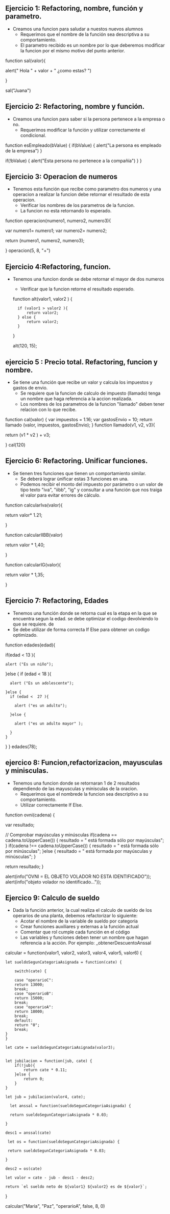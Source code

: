 ## Ejercicio 1: Refactoring, nombre, función y parametro.
* Creamos una funcion para saludar a nuestos nuevos alumnos
    * Requerimos que el nombre de la función sea descriptiva a su comportamiento. 
    * El parametro recibido es un nombre por lo que deberemos modificar la funcion por el mismo motivo del punto anterior.
    

function sal(valor){

alert(" Hola "  + valor + " ¿como estas? ")

}

sal("Juana")

## Ejercicio 2: Refactoring, nombre y función.
* Creamos una funcion para saber si la persona pertenece a la empresa o no.
    * Requerimos modificar la función y utilizar correctamente el condicional.


function esEmpleado(bValue) {
  if(bValue) {
    alert("La persona es empleado de la empresa")
  }

  if(!bValue) {
    alert("Esta persona no pertenece a la compañía")
  }
}


## Ejercicio 3: Operacion de numeros 
* Tenemos esta función que recibe como parametro dos numeros y una operacion a realizar la funcion debe retornar el resultado de esta operacion.
    * Verificar los nombres de los parametros de la funcion.
    * La funcion no esta retornando lo esperado.


function operacion(numero1, numero2, numero3){

  var numero1= numero1;
  var numero2= numero2;

  return (numero1, numero2, numero3);

}
operacion(5, 8, "+")



## Ejercicio 4:Refactoring, funcion. 
* Tenemos una funcion donde se debe retornar el mayor de dos numeros 
    * Verificar que la funcion retorne el resultado esperado.


    function alt(valor1, valor2 ) {

        if (valor1 > valor2 ){
            return valor2;
        } else {
            return valor2;
        }

    } 

     alt(120, 15);

## ejercicio 5 : Precio total. Refactoring, funcion y nombre.
* Se tiene una función que recibe un valor y calcula los impuestos y gastos de envio.
    * Se requiere que la funcion de calculo de impuesto (llamado) tenga un nombre que haga referencia a la accion realizada.
    * Los nombres de los parametros de la funcion "llamado" deben tener relacion con lo que recibe.


function cal(valor) {
  var impuestos = 1.16;
  var gastosEnvio = 10;
  return llamado (valor, impuestos, gastosEnvio);
}
function llamado(v1, v2, v3){

  return (v1 * v2 ) + v3;

}
cal(120)

## Ejercicio 6: Refactoring. Unificar funciones.
* Se tienen tres funciones que tienen un comportamiento similar.
    * Se deberá lograr ùnificar estas 3 funciones en una.
    * Podemos recibir el monto del impuesto por parámetro o un valor de tipo texto "iva", "iibb", "ig" y consultar a una función que nos traiga el valor para evitar errores de càlculo.

function calcularIva(valor){

  return valor* 1.21;
    
}

function calcularIIBB(valor)

  return valor * 1,40;

}

function calcularIG(valor){

  return valor * 1,35;

}


## Ejercicio 7: Refactoring, Edades 

* Tenemos una función donde se retorna cual es la etapa en la que se encuentra segun la edad.
 se debe optimizar el codigo devolviendo lo que se requiere.
de
* Se debe utilizar de forma correcta If Else para obtener un codigo optimizado.


function edades(edad){

  if(edad <  13 ){

    alert ("Es un niño");

  }else {
    if (edad  <  18 ){

      alert ("Es un adolescente");

    }else {
      if (edad <  27 ){

        alert ("es un adulto");

      }else {

        alert ("es un adulto mayor" );

      }
    }
  
  } 
}
 edades(78);




## ejercico 8: Funcion,refactorizacion, mayusculas y minisculas.
* Tenemos una funcion donde se retornaran 1 de 2  resultados dependiendo de las mayusculas y minisculas de la oracion.
  * Requerimos que el nombrede la funcion sea descriptivo a su comportamiento. 
  * Utilizar correctamente If Else.


function ovni(cadena) {

  var resultado;

  // Comprobar mayúsculas y minúsculas
  if(cadena == cadena.toUpperCase()) {
    resultado = " está formada sólo por mayúsculas";   
  }
 if(cadena !== cadena.toUpperCase()) {
    resultado = " está formada sólo por minúsculas";
  }else {
    resultado = " está formada por mayúsculas y minúsculas";
  }

  return resultado;
}

alert(info("OVNI = EL OBJETO VOLADOR NO ESTA IDENTIFICADO"));
alert(info("objeto volador no identificado..."));


 ## Ejercico 9: Calculo de sueldo
* Dada la función anterior, la cual realiza el calculo de sueldo de los operarios de una planta,  debemos refactorizar lo siguiente:
  * Acotar el nombre de la variable de sueldo por categoria
  * Crear funciones auxiliares y externas a la función actual
  *  Comentar que rol cumple cada función en el código
  * Las variables y funciones deben tener un nombre que hagan referencia a la acción. Por ejemplo: _obtenerDescuentoAnssal


calcular = function(valor1, valor2, valor3, valor4, valor5, valor6) {

    let sueldoSegunCategoriaAsignada = function(cate) {
        
        switch(cate) {

        case "operarioC":
        return 13000;
        break;
        case "operarioB":
        return 15000;
        break;
        case "operarioA":
        return 18000;
        break;
        default:
        return "0";
        break;
    }
    }

    let cate = sueldoSegunCategoriaAsignada(valor3);


    let jubilacion = function(jub, cate) {
        if(!jub){
            return cate * 0.11;
        }else {
            return 0;
        }
    }

    let jub = jubilacion(valor4, cate);

      let anssal = function(sueldoSegunCategoriaAsignada) {
        
      return sueldoSegunCategoriaAsignada * 0.03;
       
    }

    desc1 = anssal(cate)

     let os = function(sueldoSegunCategoriaAsignada) {
        
     return sueldoSegunCategoriaAsignada * 0.03;
       
    }

    desc2 = os(cate)

    let valor = cate - jub - desc1 - desc2;
   
    return `el sueldo neto de ${valor1} ${valor2} es de ${valor}`;

}

calcular("Maria", "Paz", "operarioA", false, 8, 0)



  